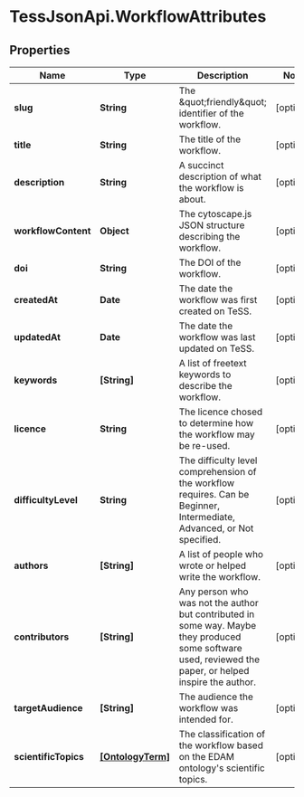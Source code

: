 # TessJsonApi.WorkflowAttributes

## Properties
Name | Type | Description | Notes
------------ | ------------- | ------------- | -------------
**slug** | **String** | The \&quot;friendly\&quot; identifier of the workflow. | [optional] 
**title** | **String** | The title of the workflow. | [optional] 
**description** | **String** | A succinct description of what the workflow is about. | [optional] 
**workflowContent** | **Object** | The cytoscape.js JSON structure describing the workflow. | [optional] 
**doi** | **String** | The DOI of the workflow. | [optional] 
**createdAt** | **Date** | The date the workflow was first created on TeSS. | [optional] 
**updatedAt** | **Date** | The date the workflow was last updated on TeSS. | [optional] 
**keywords** | **[String]** | A list of freetext keywords to describe the workflow. | [optional] 
**licence** | **String** | The licence chosed to determine how the workflow may be re-used. | [optional] 
**difficultyLevel** | **String** | The difficulty level comprehension of the workflow requires. Can be Beginner, Intermediate, Advanced, or Not specified. | [optional] 
**authors** | **[String]** | A list of people who wrote or helped write the workflow. | [optional] 
**contributors** | **[String]** | Any person who was not the author but contributed in some way. Maybe they produced some software used, reviewed the paper, or helped inspire the author. | [optional] 
**targetAudience** | **[String]** | The audience the workflow was intended for. | [optional] 
**scientificTopics** | [**[OntologyTerm]**](OntologyTerm.md) | The classification of the workflow based on the EDAM ontology&#39;s scientific topics. | [optional] 



